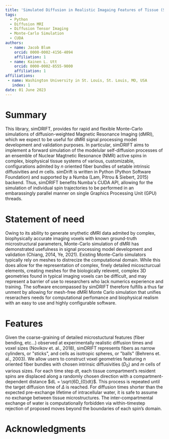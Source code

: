 ```yaml
---
title: 'Simulated Diffusion in Realistic Imagaing Features of Tissue (Sim-DRIFT)'
tags:
  - Python
  - Diffusion MRI
  - Diffusion Tensor Imaging
  - Monte-Carlo Simulation
  - CUDA
authors:
  - name: Jacob Blum
    orcid: 0000-0002-4156-4094
    affiliation: 1
  - name: Kainen L. Utt
    orcid: 0000-0002-8555-9000
    affiliation: 1
affiliations:
 - name: Washington University in St. Louis, St. Louis, MO, USA
   index: 1
date: 01 June 2023
---
```


# Summary
This library, simDRIFT, provides for rapid and flexible Monte-Carlo simulations of diffusion-weighted Magnetic Resonance Imaging (dMRI), which we expect to be useful for dMRI signal processing model development and validation purposes. In particular, simDRIFT aims to implement a forward simulation of the modelular self-diffusion processes of an ensemble of Nuclear Magtnetic Resonance (NMR) active spins in complex, biophysical tissue systems of various, customizable, configurations admited by $n$ oriented fiber bundles of setable intrinsic diffusivities and $m$ cells. simDrift is written in Python (Python Software Foundation) and supported by a Numba (Lam, Pitrou & Siebert, 2015) backend. Thus, simDRIFT benefits  Numba's CUDA API, allowing for the simulation of individual spin trajectories to be performed in an embarassingly parallel manner on single Graphics Processing Unit (GPU) threads. 

# Statement of need
Owing to its ability to generate snythetic dMRI data admited by complex, biophysically accurate imaging voxels with known ground-truth microstructural parameters, Monte-Carlo simulation of dMRI has demonstrated usefulness in signal processing model development and validation (Chiang, 2014, Ye, 2021). Existing Monte-Carlo simulators typically rely on meshes to distrecize the computational domain. While this does allow for the representation of complex, finely detailed micoscturcual elements, creating meshes for the biologically relevent, complex 3D geometries found in typical imaging voxels can be difficult, and may represent a barrier of use to researchers who lack numerics experience and training. The software encompassed by simDRIFT therefore fulfills a thus far unment by allowing for mesh-free dMRI Monte Carlo simulation that unifies reserachers needs for computational perfomance and biophysical realism with an easy to use and highly configurable software.  

# Features
Given the coarse-graining of detailed microstuctural features (fiber bending, etc...) observed at experimentally realistic diffusion times and voxel sizes (Novikov et. al., 2018), simDRIFT represents fibers as narrow cylinders, or "sticks", and cells as isotropic spheres, or "balls" (Behrens et. al., 2003). We allow users to construct voxel geometries featuring $n$ oriented fiber bundles with chosen intrinsic diffusivities $(D_{0})$ and $m$ cells of various sizes. For each time step $dt$, each tissue compartment’s resident spins are displaced along a randomly chosen direction with a compartment-dependent distance $dL = \sqrt{6D_{0}dt}$. This process is repeated until the target diffusion time of $\Delta$ is reached. For diffusion times shorter than the expected pre-exchange lifetime of intracellular water, it is safe to assume no exchange between tissue microstructures. The inter-compartmental exchange of water is computationally forbidden via within-timestep rejection of proposed moves beyond the boundaries of each spin’s domain.

# Acknowledgments

